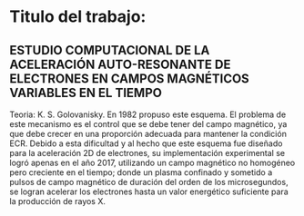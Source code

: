 # Titulo del trabajo:

## ESTUDIO COMPUTACIONAL DE LA ACELERACIÓN AUTO-RESONANTE DE ELECTRONES EN CAMPOS MAGNÉTICOS VARIABLES EN EL TIEMPO

Teoria: 
K. S. Golovanisky. En 1982 propuso este esquema. El problema de este mecanismo es el control que se debe tener del campo magnético, ya que debe crecer en una proporción adecuada para mantener la  condición ECR. Debido a esta dificultad y al hecho que este esquema fue diseñado para la aceleración 2D de electrones, su implementación experimental se logró apenas en el año 2017, utilizando un campo magnético no homogéneo pero creciente en el tiempo; donde un plasma confinado y sometido a pulsos de campo magnético de duración del orden de los microsegundos, se logran acelerar los electrones hasta un valor energético suficiente para la producción de rayos X.

